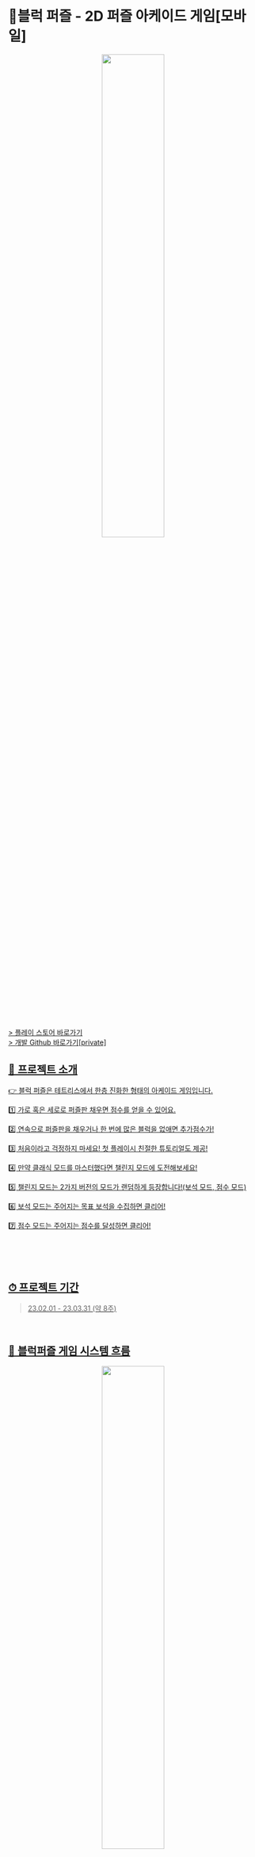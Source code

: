 # 🎲블럭 퍼즐 - 2D 퍼즐 아케이드 게임[모바일]

<p align="center">
<img src="https://user-images.githubusercontent.com/105046055/220895809-6427c269-3998-4ec5-8050-114824fae69b.png" width="50%" height="50%">
</p>

<a href = "https://play.google.com/store/apps/details?id=block.puzzle.blast.x8.freegame.toy">> 플레이 스토어 바로가기<br>
<a href = "https://github.com/guluming/BlockPuzzle_project">> 개발 Github 바로가기[private]<br>
 

## 💌 프로젝트 소개
👉 블럭 퍼즐은 테트리스에서 한층 진화한 형태의 아케이드 게임입니다. 

1️⃣ 가로 혹은 세로로 퍼즐판 채우면 점수를 얻을 수 있어요.

2️⃣ 연속으로 퍼즐판을 채우거나 한 번에 많은 블럭을 없애면 추가점수가!

3️⃣ 처음이라고 걱정하지 마세요! 첫 플레이시 친절한 튜토리얼도 제공!

4️⃣ 만약 클래식 모드를 마스터했다면 챌린지 모드에 도전해보세요!

5️⃣ 챌린지 모드는 2가지 버전의 모드가 랜덤하게 등장합니다!(보석 모드, 점수 모드)

6️⃣ 보석 모드는 주어지는 목표 보석을 수집하면 클리어!

7️⃣ 점수 모드는 주어지는 점수를 달성하면 클리어!

<br><br><br>
 
## ⏱ 프로젝트 기간
> 23.02.01 - 23.03.31 (약 8주)

<br/>
 
## 🔀 블럭퍼즐 게임 시스템 흐름
<p align="center">
<img src="https://user-images.githubusercontent.com/105046055/220897172-5aefa547-3c3d-4a8f-a111-cd23c0c981fa.jpg" width="50%" height="50%">
</p><br><br><br>
  
## 🏹 SKILLS
### - PLATFORMS & LANGUAGE 
![csharp](https://img.shields.io/badge/-C%23-blue)
![unity](https://img.shields.io/badge/-unity-white)
<br>

### - COLLABORATION & TOOLS 
![Git](https://img.shields.io/badge/Git-F05032.svg?&style=for-the-badge&logo=Git&logoColor=white)
![GitHub](https://img.shields.io/badge/GitHub-181717.svg?&style=for-the-badge&logo=GitHub&logoColor=white)
![Slack](https://img.shields.io/badge/Slack-4A154B.svg?&style=for-the-badge&logo=Slack&logoColor=white)
![Figma](https://img.shields.io/badge/Figma-F24E1E.svg?&style=for-the-badge&logo=Figma&logoColor=white)
![Notion](https://img.shields.io/badge/Notion-000000.svg?&style=for-the-badge&logo=Notion&logoColor=white)
<br><br><br>
  
## 🛰️ FEATURES
> 1. 퍼즐판, 퍼즐 블록 Prefabs를 이용한 생성
- 생성 알고리즘을 통해서 1개의 Prefabs를 이용하여 여러 오브젝트 생성<br><br>

> 2. Unity Editor를 이용한 블록 데이터 생성
- 새로운 블록을 만들때마다 Unity Editor로 만든 Data로 블록 생성<br><br>
  
> 3. ScriptableObject를 통한 블록 텍스쳐 등록
- 블록 텍스쳐를 ScriptableObject를 통해 한 곳에 등록하여 관리
- 새로운 블록 텍스쳐 확장에 용이하도록 설계<br><br>
 
> 4. BinaryDataStream을 이용한 사용자 데이터 저장
- PlayerPrefs을 이용한 저장이 아니라 Json형태로 데이터를 만들어 BinaryData형태로 저장
- 게임 옵션, 게임 상태를 유저 상황에 맞게 저장
- 추후 서버를 사용하게 되면 저장경로만 바꾸어 사용자 데이터 반영구 보존 가능<br><br>
  
> 5. AppLovinMax를 이용한 광고 미디에이션 구현
- 광고 미디에이션 구현을 통해 광고 수익 극대화
- 특정 광고 플랫폼에 한정되지 않아 일시적으로 광고 게시가 중지 되어도 무관<br><br>
  
> 5. Firebase 패키지를 통한 앱 관리
- 앱내 비정상작동을 감지하여 버전에 따른 치명적인 버그 관리 가능
- Firebase에서 제공하는 푸시 메시지 기능을 사용하면 유저에게 지속적인 알림 가능<br><br><br>
 
 
## 🔥 TROUBLE SHOOTING

### 1️⃣ 프로젝트 빌드 중 "Gradle Build error" 발생
 
**문제:** 
 
프로젝트를 APK파일로 빌드중 "Gradle Build error"가 발생하고 빌드 실패
<br><br>
 
**원인:** 
 
유니티 프로젝트안에서 사용하는 여러 SDK를 설치할 때 Class가 중복으로 설치되어서 생기는 문제
<br><br>

**해결방안:**
 
에러 로그에 나타나는 중복되는 Class들이 있는 위치로가서 중복되는 Class들을

1개만 남기고 삭제하여 문제를 해결
<br><br><br><br>

### 2️⃣ AppLovin 설치 후에 "java.lang.UnsupportedOperationException: This feature requires ASM7" 발생
 
**문제**
 
AppLovin 패키지를 설치하고 프로젝트를 APK파일로 빌드중 해당 오류가 발생하고 빌드 실패
<br><br>

**원인**

프로젝트 빌드시 Publishing Settings중에 Minify의 설정 체크를 안해서 생긴 문제
<br><br>
 
**해결방안**

프로젝트 빌드시 Publishing Settings중에 Minify의 설정중에

Use R8, Release, Debug를 모두 체크 해야됨
